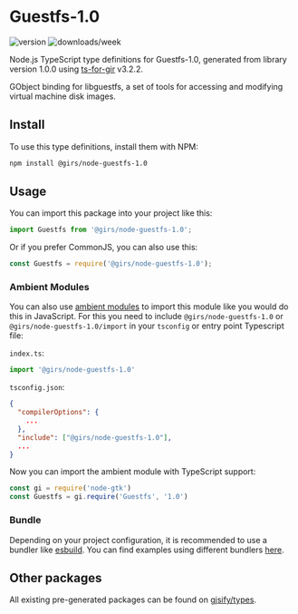 
# Guestfs-1.0

![version](https://img.shields.io/npm/v/@girs/node-guestfs-1.0)
![downloads/week](https://img.shields.io/npm/dw/@girs/node-guestfs-1.0)


Node.js TypeScript type definitions for Guestfs-1.0, generated from library version 1.0.0 using [ts-for-gir](https://github.com/gjsify/ts-for-gir) v3.2.2.

GObject binding for libguestfs, a set of tools for accessing and modifying virtual machine disk images.

## Install

To use this type definitions, install them with NPM:
```bash
npm install @girs/node-guestfs-1.0
```

## Usage

You can import this package into your project like this:
```ts
import Guestfs from '@girs/node-guestfs-1.0';
```

Or if you prefer CommonJS, you can also use this:
```ts
const Guestfs = require('@girs/node-guestfs-1.0');
```

### Ambient Modules

You can also use [ambient modules](https://github.com/gjsify/ts-for-gir/tree/main/packages/cli#ambient-modules) to import this module like you would do this in JavaScript.
For this you need to include `@girs/node-guestfs-1.0` or `@girs/node-guestfs-1.0/import` in your `tsconfig` or entry point Typescript file:

`index.ts`:
```ts
import '@girs/node-guestfs-1.0'
```

`tsconfig.json`:
```json
{
  "compilerOptions": {
    ...
  },
  "include": ["@girs/node-guestfs-1.0"],
  ...
}
```

Now you can import the ambient module with TypeScript support: 

```ts
const gi = require('node-gtk')
const Guestfs = gi.require('Guestfs', '1.0')
```


### Bundle

Depending on your project configuration, it is recommended to use a bundler like [esbuild](https://esbuild.github.io/). You can find examples using different bundlers [here](https://github.com/gjsify/ts-for-gir/tree/main/examples).

## Other packages

All existing pre-generated packages can be found on [gjsify/types](https://github.com/gjsify/types).

